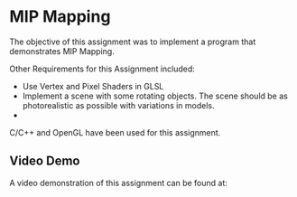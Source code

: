 # MIP Mapping

The objective of this assignment was to implement a program that demonstrates MIP Mapping.

Other Requirements for this Assignment included:

- Use Vertex and Pixel Shaders in GLSL
- Implement a scene with some rotating objects. The scene should be as photorealistic as possible with variations in models.
- 
C/C++ and OpenGL have been used for this assignment.

## Video Demo
A video demonstration of this assignment can be found at: 
